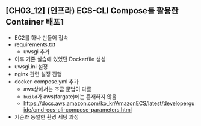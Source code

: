 ## [CH03_12] (인프라) ECS-CLI Compose를 활용한 Container 배포1
- EC2를 하나 만들어 접속
- requirements.txt
  - uwsgi 추가
- 이후 기존 실습에 있었던 Dockerfile 생성
- uwsgi.ini 설정
- nginx 관련 설정 진행
- docker-compose.yml 추가
  - aws상에서는 조금 문법이 다름
  - `build`가 aws(fargate)에는 존재하지 않음
  - https://docs.aws.amazon.com/ko_kr/AmazonECS/latest/developerguide/cmd-ecs-cli-compose-parameters.html
- 기존과 동일한 환경 세팅 과정
